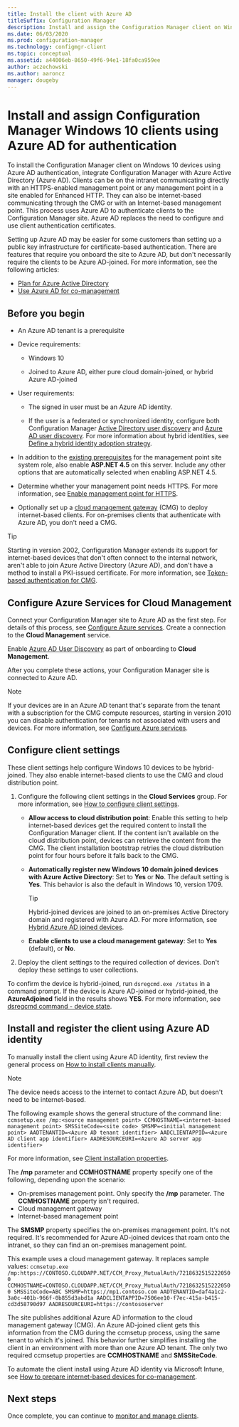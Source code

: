 ```yaml
---
title: Install the client with Azure AD
titleSuffix: Configuration Manager
description: Install and assign the Configuration Manager client on Windows 10 devices using Azure Active Directory for authentication
ms.date: 06/03/2020
ms.prod: configuration-manager
ms.technology: configmgr-client
ms.topic: conceptual
ms.assetid: a44006eb-8650-49f6-94e1-18fa0ca959ee
author: aczechowski
ms.author: aaroncz
manager: dougeby
---
```


# Install and assign Configuration Manager Windows 10 clients using Azure AD for authentication

To install the Configuration Manager client on Windows 10 devices using Azure AD authentication, integrate Configuration Manager with Azure Active Directory (Azure AD). Clients can be on the intranet communicating directly with an HTTPS-enabled management point or any management point in a site enabled for Enhanced HTTP. They can also be internet-based communicating through the CMG or with an Internet-based management point. This process uses Azure AD to authenticate clients to the Configuration Manager site. Azure AD replaces the need to configure and use client authentication certificates.

Setting up Azure AD may be easier for some customers than setting up a public key infrastructure for certificate-based authentication. There are features that require you onboard the site to Azure AD, but don't necessarily require the clients to be Azure AD-joined.<!-- SCCMDocs issue 1259 --> For more information, see the following articles:

- [Plan for Azure Active Directory](../../plan-design/security/plan-for-security.md#bkmk_planazuread)
- [Use Azure AD for co-management](../../../comanage/quickstart-hybrid-aad.md)

## Before you begin

- An Azure AD tenant is a prerequisite  

- Device requirements:  

  - Windows 10  

  - Joined to Azure AD, either pure cloud domain-joined, or hybrid Azure AD-joined  

- User requirements:  

  - The signed in user must be an Azure AD identity.

  - If the user is a federated or synchronized identity, configure both Configuration Manager [Active Directory user discovery](../../servers/deploy/configure/about-discovery-methods.md#bkmk_aboutUser) and [Azure AD user discovery](../../servers/deploy/configure/about-discovery-methods.md#azureaddisc). For more information about hybrid identities, see [Define a hybrid identity adoption strategy](/azure/active-directory/hybrid/plan-hybrid-identity-design-considerations-identity-adoption-strategy).<!--497750-->

- In addition to the [existing prerequisites](../../plan-design/configs/site-and-site-system-prerequisites.md#bkmk_2012MPpreq) for the management point site system role, also enable **ASP.NET 4.5** on this server. Include any other options that are automatically selected when enabling ASP.NET 4.5.  

- Determine whether your management point needs HTTPS. For more information, see [Enable management point for HTTPS](../manage/cmg/configure-authentication.md#bkmk_mphttps).

- Optionally set up a [cloud management gateway](../manage/cmg/overview.md) (CMG) to deploy internet-based clients. For on-premises clients that authenticate with Azure AD, you don't need a CMG.  

> [!TIP]
> Starting in version 2002,<!--5686290--> Configuration Manager extends its support for internet-based devices that don't often connect to the internal network, aren't able to join Azure Active Directory (Azure AD), and don't have a method to install a PKI-issued certificate. For more information, see [Token-based authentication for CMG](deploy-clients-cmg-token.md).

## Configure Azure Services for Cloud Management

Connect your Configuration Manager site to Azure AD as the first step. For details of this process, see [Configure Azure services](../../servers/deploy/configure/azure-services-wizard.md). Create a connection to the **Cloud Management** service.

Enable [Azure AD User Discovery](../../servers/deploy/configure/configure-discovery-methods.md#azureaadisc) as part of onboarding to **Cloud Management**.

After you complete these actions, your Configuration Manager site is connected to Azure AD.

> [!NOTE]
> If your devices are in an Azure AD tenant that's separate from the tenant with a subscription for the CMG compute resources, starting in version 2010 you can disable authentication for tenants not associated with users and devices. For more information, see [Configure Azure services](../../../servers/deploy/configure/azure-services-wizard.md#disable-authentication).<!--8537319-->

## Configure client settings

These client settings help configure Windows 10 devices to be hybrid-joined. They also enable internet-based clients to use the CMG and cloud distribution point.

1. Configure the following client settings in the **Cloud Services** group. For more information, see [How to configure client settings](configure-client-settings.md).

    - **Allow access to cloud distribution point**: Enable this setting to help internet-based devices get the required content to install the Configuration Manager client. If the content isn't available on the cloud distribution point, devices can retrieve the content from the CMG. The client installation bootstrap retries the cloud distribution point for four hours before it falls back to the CMG.<!--495533-->  

    - **Automatically register new Windows 10 domain joined devices with Azure Active Directory**: Set to **Yes** or **No**. The default setting is **Yes**. This behavior is also the default in Windows 10, version 1709.

        > [!TIP]
        > Hybrid-joined devices are joined to an on-premises Active Directory domain and registered with Azure AD. For more information, see [Hybrid Azure AD joined devices](/azure/active-directory/devices/concept-azure-ad-join-hybrid).<!-- MEMDocs#325 -->

    - **Enable clients to use a cloud management gateway**: Set to **Yes** (default), or **No**.  

2. Deploy the client settings to the required collection of devices. Don't deploy these settings to user collections.

To confirm the device is hybrid-joined, run `dsregcmd.exe /status` in a command prompt. If the device is Azure AD-joined or hybrid-joined, the **AzureAdjoined** field in the results shows **YES**. For more information, see [dsregcmd command - device state](/azure/active-directory/devices/troubleshoot-device-dsregcmd).

## Install and register the client using Azure AD identity

To manually install the client using Azure AD identity, first review the general process on [How to install clients manually](deploy-clients-to-windows-computers.md#BKMK_Manual).

> [!Note]  
> The device needs access to the internet to contact Azure AD, but doesn't need to be internet-based.

The following example shows the general structure of the command line:
`ccmsetup.exe /mp:<source management point> CCMHOSTNAME=<internet-based management point> SMSSiteCode=<site code> SMSMP=<initial management point> AADTENANTID=<Azure AD tenant identifier> AADCLIENTAPPID=<Azure AD client app identifier> AADRESOURCEURI=<Azure AD server app identifier>`

For more information, see [Client installation properties](about-client-installation-properties.md).

The **/mp** parameter and **CCMHOSTNAME** property specify one of the following, depending upon the scenario:

- On-premises management point. Only specify the **/mp** parameter. The **CCMHOSTNAME** property isn't required.
- Cloud management gateway
- Internet-based management point

The **SMSMP** property specifies the on-premises management point. It's not required. It's recommended for Azure AD-joined devices that roam onto the intranet, so they can find an on-premises management point.

This example uses a cloud management gateway. It replaces sample values:
`ccmsetup.exe /mp:https://CONTOSO.CLOUDAPP.NET/CCM_Proxy_MutualAuth/72186325152220500 CCMHOSTNAME=CONTOSO.CLOUDAPP.NET/CCM_Proxy_MutualAuth/72186325152220500 SMSSiteCode=ABC SMSMP=https://mp1.contoso.com AADTENANTID=daf4a1c2-3a0c-401b-966f-0b855d3abd1a AADCLIENTAPPID=7506ee10-f7ec-415a-b415-cd3d58790d97 AADRESOURCEURI=https://contososerver`

The site publishes additional Azure AD information to the cloud management gateway (CMG). An Azure AD-joined client gets this information from the CMG during the ccmsetup process, using the same tenant to which it's joined. This behavior further simplifies installing the client in an environment with more than one Azure AD tenant. The only two required ccmsetup properties are **CCMHOSTNAME** and **SMSSiteCode**.<!--3607731-->

To automate the client install using Azure AD identity via Microsoft Intune, see [How to prepare internet-based devices for co-management](../../../comanage/how-to-prepare-Win10.md#install-the-configuration-manager-client).

## Next steps

Once complete, you can continue to [monitor and manage clients](../manage/monitor-clients.md).